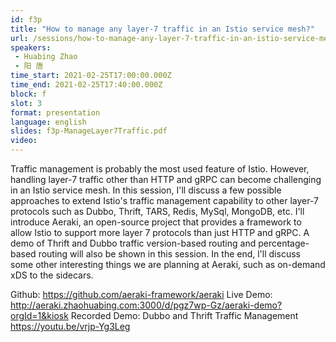 ```yaml
---
id: f3p
title: "How to manage any layer-7 traffic in an Istio service mesh?"
url: /sessions/how-to-manage-any-layer-7-traffic-in-an-istio-service-mesh
speakers:
 - Huabing Zhao
 - 阳 唐
time_start: 2021-02-25T17:00:00.000Z
time_end: 2021-02-25T17:40:00.000Z
block: f
slot: 3
format: presentation
language: english
slides: f3p-ManageLayer7Traffic.pdf
video:
---
```


Traffic management is probably the most used feature of Istio. However, handling layer-7 traffic other than HTTP and gRPC can become challenging in an Istio service mesh.  In this session, I'll discuss a few possible approaches to extend Istio's traffic management capability to other layer-7 protocols such as Dubbo, Thrift, TARS, Redis, MySql, MongoDB, etc. I'll introduce Aeraki, an open-source project that provides a framework to allow Istio to support more layer 7 protocols than just HTTP and gRPC. A demo of Thrift and Dubbo traffic version-based routing and percentage-based routing will also be shown in this session.  In the end, l'll discuss some other interesting things we are planning at Aeraki, such as on-demand xDS to the sidecars.

Github: https://github.com/aeraki-framework/aeraki
Live Demo: http://aeraki.zhaohuabing.com:3000/d/pgz7wp-Gz/aeraki-demo?orgId=1&kiosk
Recorded Demo: Dubbo and Thrift Traffic Management https://youtu.be/vrjp-Yg3Leg